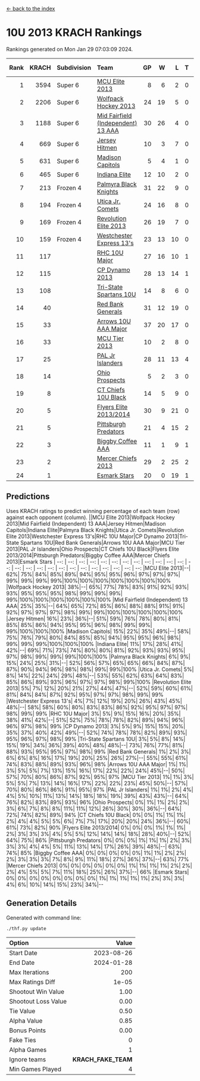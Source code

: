 [<- back to the index](readme.md)
# 10U 2013 KRACH Rankings
Rankings generated on Mon Jan 29 07:03:09 2024.

Rank|KRACH|Subdivision|Team|GP|W|L|T|OTW|OTL|SoS|Exp Wins|Win Diff
---:|---:|:---|:---|---:|---:|---:|---:|---:|---:|---:|---:|---:
1|3594|Super 6|[MCU Elite 2013](https://gamesheetstats.com/seasons/3664/teams/140889/schedule)|8|6|2|0|0|0|1278|6.8|-0.0
2|2206|Super 6|[Wolfpack Hockey 2013](https://gamesheetstats.com/seasons/3664/teams/140894/schedule)|24|19|5|0|0|1|886|19.8|-0.0
3|1188|Super 6|[Mid Fairfield (Independent) 13 AAA](https://gamesheetstats.com/seasons/3664/teams/140891/schedule)|30|26|4|0|2|0|319|26.8|-0.0
4|669|Super 6|[Jersey Hitmen](https://gamesheetstats.com/seasons/3664/teams/140893/schedule)|10|3|7|0|0|1|2139|3.8|-0.0
5|631|Super 6|[Madison Capitols](https://gamesheetstats.com/seasons/3664/teams/162460/schedule)|5|4|1|0|1|0|192|4.9|0.0
6|465|Super 6|[Indiana Elite](https://gamesheetstats.com/seasons/3664/teams/144358/schedule)|12|10|2|0|0|0|140|10.9|0.0
7|213|Frozen 4|[Palmyra Black Knights](https://gamesheetstats.com/seasons/3664/teams/140906/schedule)|31|22|9|0|0|2|333|22.8|-0.0
8|194|Frozen 4|[Utica Jr. Comets](https://gamesheetstats.com/seasons/3664/teams/140900/schedule)|24|16|8|0|3|0|258|16.8|-0.0
9|169|Frozen 4|[Revolution Elite 2013](https://gamesheetstats.com/seasons/3664/teams/140904/schedule)|26|19|7|0|2|1|217|19.8|-0.0
10|159|Frozen 4|[Westchester Express 13's](https://gamesheetstats.com/seasons/3664/teams/140899/schedule)|23|13|10|0|0|2|464|13.8|-0.0
11|117||[RHC 10U Major](https://gamesheetstats.com/seasons/3664/teams/140895/schedule)|27|16|10|1|1|2|238|17.3|-0.0
12|115||[CP Dynamo 2013](https://gamesheetstats.com/seasons/3664/teams/140901/schedule)|28|13|14|1|2|1|398|14.3|-0.0
13|108||[Tri-State Spartans 10U](https://gamesheetstats.com/seasons/3664/teams/144359/schedule)|14|8|6|0|0|1|242|8.9|0.0
14|40||[Red Bank Generals](https://gamesheetstats.com/seasons/3664/teams/140896/schedule)|31|12|19|0|0|2|304|12.8|-0.0
15|33||[Arrows 10U AAA Major](https://gamesheetstats.com/seasons/3664/teams/140902/schedule)|37|20|17|0|0|1|148|20.8|-0.0
16|33||[MCU Tier 2013](https://gamesheetstats.com/seasons/3664/teams/140890/schedule)|10|2|8|0|2|0|489|2.8|-0.0
17|25||[PAL Jr Islanders](https://gamesheetstats.com/seasons/3664/teams/140903/schedule)|28|11|13|4|2|1|103|13.8|-0.0
18|14||[Ohio Prospects](https://gamesheetstats.com/seasons/3664/teams/199158/schedule)|5|2|3|0|0|0|114|2.9|0.0
19|8||[CT Chiefs 10U Black](https://gamesheetstats.com/seasons/3664/teams/140892/schedule)|14|5|9|0|0|0|46|5.8|-0.0
20|5||[Flyers Elite 2013/2014](https://gamesheetstats.com/seasons/3664/teams/140898/schedule)|30|9|21|0|0|0|48|9.8|-0.0
21|5||[Pittsburgh Predators](https://gamesheetstats.com/seasons/3664/teams/140907/schedule)|21|4|15|2|0|0|119|5.8|-0.0
22|3||[Biggby Coffee AAA](https://gamesheetstats.com/seasons/3664/teams/144357/schedule)|11|1|9|1|1|0|206|2.4|0.0
23|2||[Mercer Chiefs 2013](https://gamesheetstats.com/seasons/3664/teams/140897/schedule)|29|2|25|2|0|0|124|3.8|-0.0
24|1||[Esmark Stars](https://gamesheetstats.com/seasons/3664/teams/140905/schedule)|20|0|19|1|0|1|127|1.4|0.0

## Predictions
Uses KRACH ratings to predict winning percentage of each team (row) against each opponent (column).
||MCU Elite 2013|Wolfpack Hockey 2013|Mid Fairfield (Independent) 13 AAA|Jersey Hitmen|Madison Capitols|Indiana Elite|Palmyra Black Knights|Utica Jr. Comets|Revolution Elite 2013|Westchester Express 13's|RHC 10U Major|CP Dynamo 2013|Tri-State Spartans 10U|Red Bank Generals|Arrows 10U AAA Major|MCU Tier 2013|PAL Jr Islanders|Ohio Prospects|CT Chiefs 10U Black|Flyers Elite 2013/2014|Pittsburgh Predators|Biggby Coffee AAA|Mercer Chiefs 2013|Esmark Stars
| --: | --: | --: | --: | --: | --: | --: | --: | --: | --: | --: | --: | --: | --: | --: | --: | --: | --: | --: | --: | --: | --: | --: | --: | --: 
|MCU Elite 2013|--| 62%| 75%| 84%| 85%| 89%| 94%| 95%| 95%| 96%| 97%| 97%| 97%| 99%| 99%| 99%| 99%|100%|100%|100%|100%|100%|100%|100%
|Wolfpack Hockey 2013| 38%|--| 65%| 77%| 78%| 83%| 91%| 92%| 93%| 93%| 95%| 95%| 95%| 98%| 99%| 99%| 99%| 99%|100%|100%|100%|100%|100%|100%
|Mid Fairfield (Independent) 13 AAA| 25%| 35%|--| 64%| 65%| 72%| 85%| 86%| 88%| 88%| 91%| 91%| 92%| 97%| 97%| 97%| 98%| 99%| 99%|100%|100%|100%|100%|100%
|Jersey Hitmen| 16%| 23%| 36%|--| 51%| 59%| 76%| 78%| 80%| 81%| 85%| 85%| 86%| 94%| 95%| 95%| 96%| 98%| 99%| 99%| 99%|100%|100%|100%
|Madison Capitols| 15%| 22%| 35%| 49%|--| 58%| 75%| 76%| 79%| 80%| 84%| 85%| 85%| 94%| 95%| 95%| 96%| 98%| 99%| 99%| 99%|100%|100%|100%
|Indiana Elite| 11%| 17%| 28%| 41%| 42%|--| 69%| 71%| 73%| 74%| 80%| 80%| 81%| 92%| 93%| 93%| 95%| 97%| 98%| 99%| 99%| 99%|100%|100%
|Palmyra Black Knights|  6%|  9%| 15%| 24%| 25%| 31%|--| 52%| 56%| 57%| 65%| 65%| 66%| 84%| 87%| 87%| 90%| 94%| 96%| 98%| 98%| 99%| 99%|100%
|Utica Jr. Comets|  5%|  8%| 14%| 22%| 24%| 29%| 48%|--| 53%| 55%| 62%| 63%| 64%| 83%| 85%| 86%| 89%| 93%| 96%| 97%| 97%| 98%| 99%|100%
|Revolution Elite 2013|  5%|  7%| 12%| 20%| 21%| 27%| 44%| 47%|--| 52%| 59%| 60%| 61%| 81%| 84%| 84%| 87%| 92%| 95%| 97%| 97%| 98%| 99%| 99%
|Westchester Express 13's|  4%|  7%| 12%| 19%| 20%| 26%| 43%| 45%| 48%|--| 58%| 58%| 60%| 80%| 83%| 83%| 86%| 92%| 95%| 97%| 97%| 98%| 99%| 99%
|RHC 10U Major|  3%|  5%|  9%| 15%| 16%| 20%| 35%| 38%| 41%| 42%|--| 51%| 52%| 75%| 78%| 78%| 82%| 89%| 94%| 96%| 96%| 97%| 98%| 99%
|CP Dynamo 2013|  3%|  5%|  9%| 15%| 15%| 20%| 35%| 37%| 40%| 42%| 49%|--| 52%| 74%| 78%| 78%| 82%| 89%| 93%| 95%| 96%| 97%| 98%| 99%
|Tri-State Spartans 10U|  3%|  5%|  8%| 14%| 15%| 19%| 34%| 36%| 39%| 40%| 48%| 48%|--| 73%| 76%| 77%| 81%| 88%| 93%| 95%| 95%| 97%| 98%| 99%
|Red Bank Generals|  1%|  2%|  3%|  6%|  6%|  8%| 16%| 17%| 19%| 20%| 25%| 26%| 27%|--| 55%| 55%| 61%| 74%| 83%| 88%| 89%| 93%| 96%| 98%
|Arrows 10U AAA Major|  1%|  1%|  3%|  5%|  5%|  7%| 13%| 15%| 16%| 17%| 22%| 22%| 24%| 45%|--| 50%| 57%| 70%| 80%| 86%| 87%| 92%| 95%| 97%
|MCU Tier 2013|  1%|  1%|  3%|  5%|  5%|  7%| 13%| 14%| 16%| 17%| 22%| 22%| 23%| 45%| 50%|--| 57%| 70%| 80%| 86%| 86%| 91%| 95%| 97%
|PAL Jr Islanders|  1%|  1%|  2%|  4%|  4%|  5%| 10%| 11%| 13%| 14%| 18%| 18%| 19%| 39%| 43%| 43%|--| 64%| 76%| 82%| 83%| 89%| 93%| 96%
|Ohio Prospects|  0%|  1%|  1%|  2%|  2%|  3%|  6%|  7%|  8%|  8%| 11%| 11%| 12%| 26%| 30%| 30%| 36%|--| 64%| 72%| 74%| 82%| 89%| 94%
|CT Chiefs 10U Black|  0%|  0%|  1%|  1%|  1%|  2%|  4%|  4%|  5%|  5%|  6%|  7%|  7%| 17%| 20%| 20%| 24%| 36%|--| 60%| 61%| 73%| 82%| 90%
|Flyers Elite 2013/2014|  0%|  0%|  0%|  1%|  1%|  1%|  2%|  3%|  3%|  3%|  4%|  5%|  5%| 12%| 14%| 14%| 18%| 28%| 40%|--| 52%| 64%| 75%| 86%
|Pittsburgh Predators|  0%|  0%|  0%|  1%|  1%|  1%|  2%|  3%|  3%|  3%|  4%|  4%|  5%| 11%| 13%| 14%| 17%| 26%| 39%| 48%|--| 63%| 74%| 85%
|Biggby Coffee AAA|  0%|  0%|  0%|  0%|  0%|  1%|  1%|  2%|  2%|  2%|  3%|  3%|  3%|  7%|  8%|  9%| 11%| 18%| 27%| 36%| 37%|--| 63%| 77%
|Mercer Chiefs 2013|  0%|  0%|  0%|  0%|  0%|  0%|  1%|  1%|  1%|  1%|  2%|  2%|  2%|  4%|  5%|  5%|  7%| 11%| 18%| 25%| 26%| 37%|--| 66%
|Esmark Stars|  0%|  0%|  0%|  0%|  0%|  0%|  0%|  0%|  1%|  1%|  1%|  1%|  1%|  2%|  3%|  3%|  4%|  6%| 10%| 14%| 15%| 23%| 34%|--

## Generation Details

Generated with command line:
```
./thf.py update
```

| Option | Value |
| :----- | ----: |
| Start Date | 2023-08-26 |
| End Date | 2024-01-28 |
| Max Iterations | 200 |
| Max Ratings Diff | 1e-05 |
| Shootout Win Value | 1.00 |
| Shootout Loss Value | 0.00 |
| Tie Value | 0.50 |
| Alpha Value | 0.85 |
| Bonus Points | 0.00 |
| Fake Ties | 0 |
| Alpha Games | 1 |
| Ignore teams | __KRACH_FAKE_TEAM__ |
| Min Games Played | 4 |

